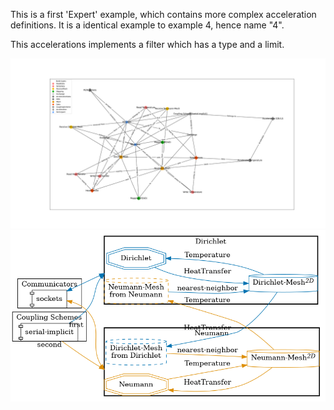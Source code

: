 This is a first 'Expert' example, which contains more complex acceleration definitions. It is a identical example to example 4, hence name "4".

This accelerations implements a filter which has a type and a limit.

![](config_graph.png)
![](image.png)
